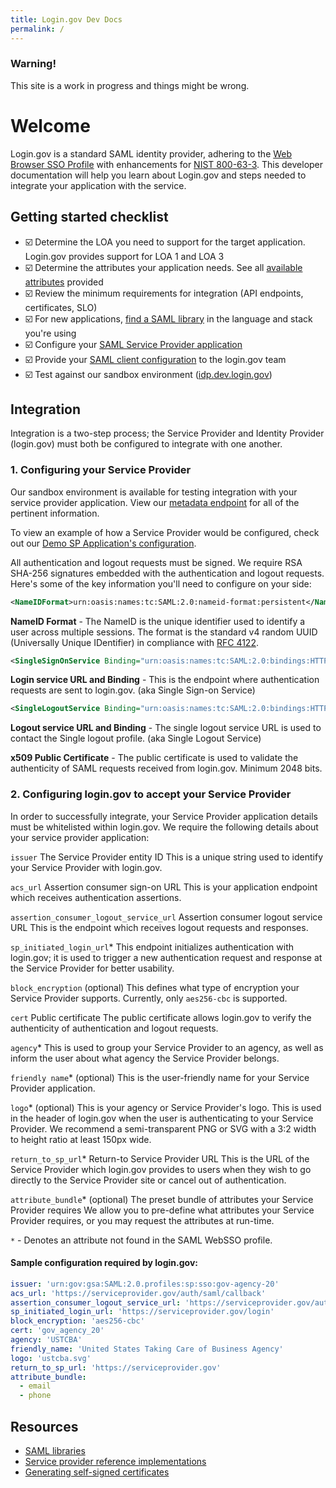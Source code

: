 ```yaml
---
title: Login.gov Dev Docs
permalink: /
---
```


<div class="usa-alert usa-alert-warning">
  <div class="usa-alert-body">
    <h3 class="usa-alert-heading">Warning!</h3>
    <p class="usa-alert-text">This site is a work in progress and things might be wrong.</p>
  </div>
</div>

# Welcome

Login.gov is a standard SAML identity provider, adhering to the [Web Browser SSO Profile](https://en.wikipedia.org/wiki/SAML_2.0#Web_Browser_SSO_Profile) with enhancements for [NIST 800-63-3](https://pages.nist.gov/800-63-3/). This developer documentation will help you learn about Login.gov and steps needed to integrate your application with the service.

## Getting started checklist

- ☑️ Determine the LOA you need to support for the target application. Login.gov provides support for LOA 1 and LOA 3
- ☑️ Determine the attributes your application needs. See all [available attributes]({{site.baseurl}}/attributes) provided
- ☑️ Review the minimum requirements for integration (API endpoints, certificates, SLO)
- ☑️ For new applications, [find a SAML library]({{site.baseurl}}/saml_libs) in the language and stack you're using
- ☑️ Configure your [SAML Service Provider application](#configuring-your-service-provider)
- ☑️ Provide your [SAML client configuration](#configuring-logingov-to-accept-your-service-provider) to the login.gov team
- ☑️ Test against our sandbox environment ([idp.dev.login.gov](https://idp.dev.login.gov))

## Integration

Integration is a two-step process; the Service Provider and Identity Provider (login.gov) must both be configured to integrate with one another. 

### 1. Configuring your Service Provider

Our sandbox environment is available for testing integration with your service provider application. View our [metadata endpoint](https://idp.dev.login.gov/api/saml/metadata) for all of the pertinent information.

To view an example of how a Service Provider would be configured, check out our [Demo SP Application's configuration](https://github.com/18F/identity-sp-rails/blob/master/config/initializers/omniauth.rb).

All authentication and logout requests must be signed. We require RSA SHA-256 signatures embedded with the authentication and logout requests. Here's some of the key information you'll need to configure on your side:

```xml
<NameIDFormat>urn:oasis:names:tc:SAML:2.0:nameid-format:persistent</NameIDFormat>
```
**NameID Format** - The NameID is the unique identifier used to identify a user across multiple sessions. The format is the standard v4 random UUID (Universally Unique IDentifier) in compliance with [RFC 4122](https://tools.ietf.org/html/rfc4122).
<br>

```xml
<SingleSignOnService Binding="urn:oasis:names:tc:SAML:2.0:bindings:HTTP-Redirect" Location="https://idp.dev.login.gov/api/saml/auth" />
```
**Login service URL and Binding** - This is the endpoint where authentication requests are sent to login.gov. (aka Single Sign-on Service)
<br>

```xml
<SingleLogoutService Binding="urn:oasis:names:tc:SAML:2.0:bindings:HTTP-POST" Location="https://idp.dev.login.gov/api/saml/logout" />
```
**Logout service URL and Binding** - The single logout service URL is used to contact the Single logout profile. (aka Single Logout Service)
<br>

**x509 Public Certificate** - The public certificate is used to validate the authenticity of SAML requests received from login.gov. Minimum 2048 bits.
<br>

### 2. Configuring login.gov to accept your Service Provider

In order to successfully integrate, your Service Provider application details must be whitelisted within login.gov. We require the following details about your service provider application:

`issuer` The Service Provider entity ID
This is a unique string used to identify your Service Provider with login.gov.


`acs_url` Assertion consumer sign-on URL
This is your application endpoint which receives authentication assertions.

`assertion_consumer_logout_service_url` Assertion consumer logout service URL
This is the endpoint which receives logout requests and responses.

`sp_initiated_login_url`* 
This endpoint initializes authentication with login.gov; it is used to trigger a new authentication request and response at the Service Provider for better usability.

`block_encryption` (optional)
This defines what type of encryption your Service Provider supports. Currently, only `aes256-cbc` is supported.

`cert` Public certificate
The public certificate allows login.gov to verify the authenticity of authentication and logout requests.

`agency`*
This is used to group your Service Provider to an agency, as well as inform the user about what agency the Service Provider belongs.

`friendly name`* (optional)
This is the user-friendly name for your Service Provider application. 

`logo`* (optional)
This is your agency or Service Provider's logo. This is used in the header of login.gov when the user is authenticating to your Service Provider. We recommend a semi-transparent PNG or SVG with a 3:2 width to height ratio at least 150px wide.

`return_to_sp_url`* Return-to Service Provider URL
This is the URL of the Service Provider which login.gov provides to users when they wish to go directly to the Service Provider site or cancel out of authentication. 

`attribute_bundle`* (optional) The preset bundle of attributes your Service Provider requires
We allow you to pre-define what attributes your Service Provider requires, or you may request the attributes at run-time.

`*` - Denotes an attribute not found in the SAML WebSSO profile.

#### Sample configuration required by login.gov:

```yaml
issuer: 'urn:gov:gsa:SAML:2.0.profiles:sp:sso:gov-agency-20'
acs_url: 'https://serviceprovider.gov/auth/saml/callback'
assertion_consumer_logout_service_url: 'https://serviceprovider.gov/auth/saml/logout'
sp_initiated_login_url: 'https://serviceprovider.gov/login'
block_encryption: 'aes256-cbc'
cert: 'gov_agency_20'
agency: 'USTCBA'
friendly_name: 'United States Taking Care of Business Agency'
logo: 'ustcba.svg'
return_to_sp_url: 'https://serviceprovider.gov'
attribute_bundle:
  - email
  - phone
```

## Resources

- [SAML libraries]({{site.baseurl}}/saml_libs)
- [Service provider reference implementations]({{site.baseurl}}/sp_refs)
- [Generating self-signed certificates]({{site.baseurl}}/certs)
